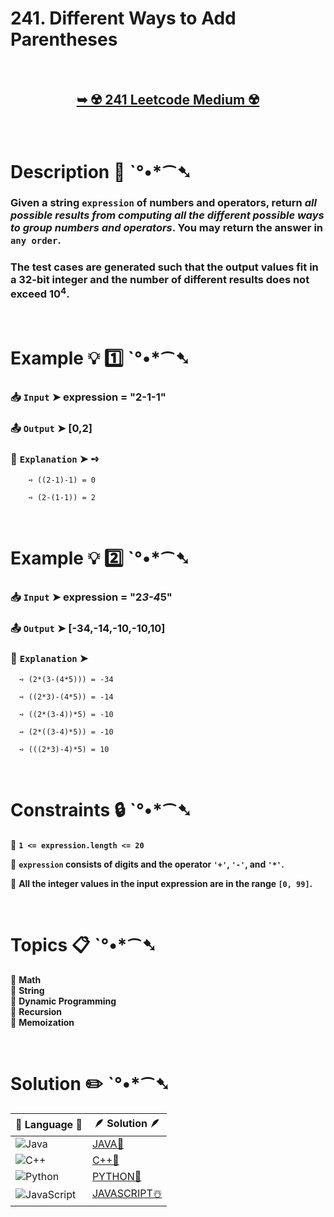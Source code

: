 # 241. Different Ways to Add Parentheses

</br>

<h2 align="center"> 

<a href="https://leetcode.com/problems/different-ways-to-add-parentheses/description/?envType=daily-question&envId=2024-09-19"><strong>➥ ☢️ 241 Leetcode Medium ☢️ </strong></a>
</h2>

</br>

# Description 📜 ˋ°•*⁀➷

### Given a string `expression` of numbers and operators, return *all possible results from computing all the different possible ways to group numbers and operators*. You may return the answer in `any order`.

### The test cases are generated such that the output values fit in a 32-bit integer and the number of different results does not exceed 10<sup>4</sup>.

</br>

# Example 💡 1️⃣ ˋ°•*⁀➷

  ### 📥 `Input`  ➤ expression = "2-1-1"

  ### 📤 `Output`  ➤ [0,2]

  ### 🔦 `Explanation`  ➤ ➺
  
        ➺ ((2-1)-1) = 0 

        ➺ (2-(1-1)) = 2

</br>

# Example 💡 2️⃣ ˋ°•*⁀➷

  ### 📥 `Input` ➤ expression = "2*3-4*5"

  ### 📤 `Output`  ➤ [-34,-14,-10,-10,10]

  ### 🔦 `Explanation` ➤ 

      ➺ (2*(3-(4*5))) = -34 

      ➺ ((2*3)-(4*5)) = -14 
      
      ➺ ((2*(3-4))*5) = -10 
      
      ➺ (2*((3-4)*5)) = -10 
      
      ➺ (((2*3)-4)*5) = 10

</br>

# Constraints 🔒 ˋ°•*⁀➷

🔹 **`1 <= expression.length <= 20`** </br>

🔹 **`expression` consists of digits and the operator `'+'`, `'-'`, and `'*'`.** </br>

🔹 **All the integer values in the input expression are in the range `[0, 99]`.** </br>

</br>

# Topics 📋 ˋ°•*⁀➷

🔸 **Math**  </br>
🔸 **String**  </br>
🔸 **Dynamic Programming**  </br>
🔸 **Recursion**  </br>
🔸 **Memoization**  </br>

</br>

# Solution ✏️ ˋ°•*⁀➷

| 📒 Language 📒  | 🪶 Solution 🪶 |
| ------------- | ------------- |
|  ![Java](https://img.shields.io/badge/java-%23ED8B00.svg?style=for-the-badge&logo=openjdk&logoColor=white)  | [JAVA🍁](https://github.com/Prakhar-002/LEETCODE/blob/main/%F0%9F%93%9C%20Daily%20Challange%20%F0%9F%92%A1/09%20September%20%F0%9F%8D%82%202024/19%20-%2009%20-%202024%20---%20241.%20Different%20Ways%20to%20Add%20Parentheses%20%E2%98%83%EF%B8%8F%20%F0%9F%8D%81%20%F0%9F%8D%B0%20%F0%9F%8E%B2/%F0%9F%8D%81JAVA%20-%20241.%20Different%20Ways%20to%20Add%20Parentheses.java) |
|  ![C++](https://img.shields.io/badge/c++-%2300599C.svg?style=for-the-badge&logo=c%2B%2B&logoColor=white)  | [C++🎲](https://github.com/Prakhar-002/LEETCODE/blob/main/%F0%9F%93%9C%20Daily%20Challange%20%F0%9F%92%A1/09%20September%20%F0%9F%8D%82%202024/19%20-%2009%20-%202024%20---%20241.%20Different%20Ways%20to%20Add%20Parentheses%20%E2%98%83%EF%B8%8F%20%F0%9F%8D%81%20%F0%9F%8D%B0%20%F0%9F%8E%B2/%F0%9F%8E%B2CPP%20-%20241.%20Different%20Ways%20to%20Add%20Parentheses.cpp)  |
|  ![Python](https://img.shields.io/badge/python-3670A0?style=for-the-badge&logo=python&logoColor=ffdd54)    | [PYTHON🍰](https://github.com/Prakhar-002/LEETCODE/blob/main/%F0%9F%93%9C%20Daily%20Challange%20%F0%9F%92%A1/09%20September%20%F0%9F%8D%82%202024/19%20-%2009%20-%202024%20---%20241.%20Different%20Ways%20to%20Add%20Parentheses%20%E2%98%83%EF%B8%8F%20%F0%9F%8D%81%20%F0%9F%8D%B0%20%F0%9F%8E%B2/%F0%9F%8D%B0PYTHON%20-%20241.%20Different%20Ways%20to%20Add%20Parentheses.py) |
| ![JavaScript](https://img.shields.io/badge/javascript-%23323330.svg?style=for-the-badge&logo=javascript&logoColor=%23F7DF1E)   | [JAVASCRIPT☃️](https://github.com/Prakhar-002/LEETCODE/blob/main/%F0%9F%93%9C%20Daily%20Challange%20%F0%9F%92%A1/09%20September%20%F0%9F%8D%82%202024/19%20-%2009%20-%202024%20---%20241.%20Different%20Ways%20to%20Add%20Parentheses%20%E2%98%83%EF%B8%8F%20%F0%9F%8D%81%20%F0%9F%8D%B0%20%F0%9F%8E%B2/%E2%98%83%EF%B8%8FJAVASCRIPT%20-%20241.%20Different%20Ways%20to%20Add%20Parentheses.js) |

